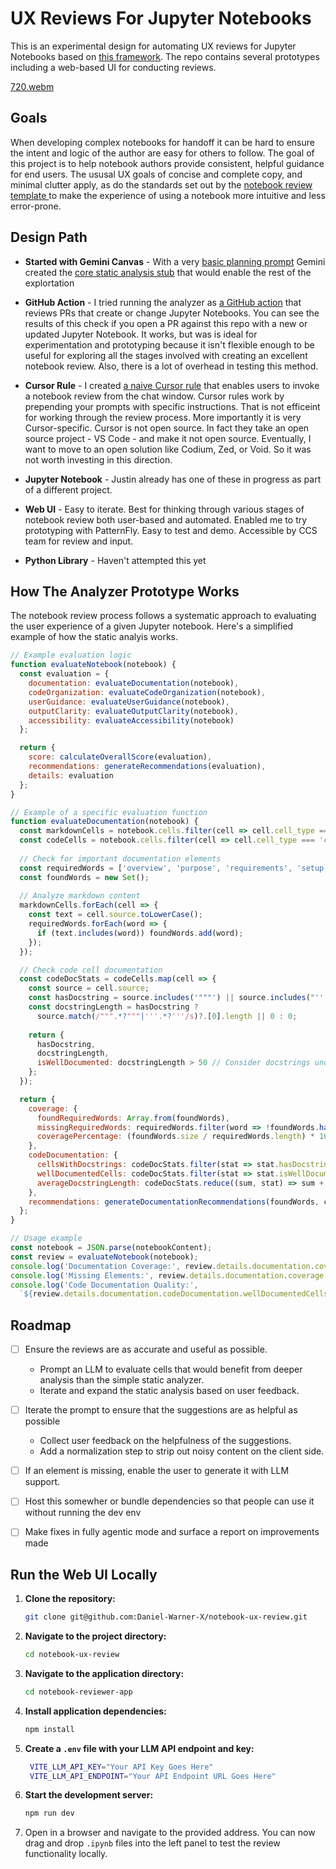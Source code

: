 # UX Reviews For Jupyter Notebooks

This is an experimental design for automating UX reviews for Jupyter Notebooks based on [this framework](https://github.com/instructlab/examples/blob/main/Notebook-UX-Review-Template.md). The repo contains several prototypes including a web-based UI for conducting reviews.

[720.webm](https://github.com/user-attachments/assets/9ec72930-c5b9-4408-aa9e-439c07851122)

## Goals

When developing complex notebooks for handoff it can be hard to ensure the intent and logic of the author are easy for others to follow. The goal of this project is to help notebook authors provide consistent, helpful guidance for end users. The ususal UX goals of concise and complete copy, and minimal clutter apply, as do the standards set out by the [notebook review template ](/product-requirements/justins-review-framework.md) to make the experience of using a notebook more intuitive and less error-prone.

## Design Path

- **Started with Gemini Canvas** - With a very [basic planning prompt](/design-path/key-artifacts/original-prompt.md) Gemini created the [core static analysis stub](/design-path/key-artifacts/original-static-analysis-gemini-response.js) that would enable the rest of the explortation

- **GitHub Action** - I tried running the analyzer as [a GitHub action](.github/workflows/notebook-review-demo.yml) that reviews PRs that create or change Jupyter Notebooks. You can see the results of this check if you open a PR against this repo with a new or updated Jupyter Notebook. It works, but was is ideal for experimentation and prototyping because it isn't flexible enough to be useful for exploring all the stages involved with creating an excellent notebook review. Also, there is a lot of overhead in testing this method.

- **Cursor Rule** - I created [a naive Cursor rule](.cursor/rules/review-notebook.mdc) that enables users to invoke a notebook review from the chat window. Cursor rules work by prepending your prompts with specific instructions. That is not efficeint for working through the review process. More importantly it is very Cursor-specific. Cursor is not open source. In fact they take an open source project - VS Code - and make it not open source. Eventually, I want to move to an open solution like Codium, Zed, or Void. So it was not worth investing in this direction.

- **Jupyter Notebook** - Justin already has one of these in progress as part of a different project.

- **Web UI** - Easy to iterate. Best for thinking through various stages of notebook review both user-based and automated. Enabled me to try prototyping with PatternFly. Easy to test and demo. Accessible by CCS team for review and input.

- **Python Library** - Haven't attempted this yet


## How The Analyzer Prototype Works

The notebook review process follows a systematic approach to evaluating the user experience of a given Jupyter notebook. Here's a simplified example of how the static analyis works.

```javascript
// Example evaluation logic
function evaluateNotebook(notebook) {
  const evaluation = {
    documentation: evaluateDocumentation(notebook),
    codeOrganization: evaluateCodeOrganization(notebook),
    userGuidance: evaluateUserGuidance(notebook),
    outputClarity: evaluateOutputClarity(notebook),
    accessibility: evaluateAccessibility(notebook)
  };

  return {
    score: calculateOverallScore(evaluation),
    recommendations: generateRecommendations(evaluation),
    details: evaluation
  };
}

// Example of a specific evaluation function
function evaluateDocumentation(notebook) {
  const markdownCells = notebook.cells.filter(cell => cell.cell_type === 'markdown');
  const codeCells = notebook.cells.filter(cell => cell.cell_type === 'code');
  
  // Check for important documentation elements
  const requiredWords = ['overview', 'purpose', 'requirements', 'setup', 'usage'];
  const foundWords = new Set();
  
  // Analyze markdown content
  markdownCells.forEach(cell => {
    const text = cell.source.toLowerCase();
    requiredWords.forEach(word => {
      if (text.includes(word)) foundWords.add(word);
    });
  });

  // Check code cell documentation
  const codeDocStats = codeCells.map(cell => {
    const source = cell.source;
    const hasDocstring = source.includes('"""') || source.includes("'''");
    const docstringLength = hasDocstring ? 
      source.match(/""".*?"""|'''.*?'''/s)?.[0].length || 0 : 0;
    
    return {
      hasDocstring,
      docstringLength,
      isWellDocumented: docstringLength > 50 // Consider docstrings under 50 chars as insufficient
    };
  });

  return {
    coverage: {
      foundRequiredWords: Array.from(foundWords),
      missingRequiredWords: requiredWords.filter(word => !foundWords.has(word)),
      coveragePercentage: (foundWords.size / requiredWords.length) * 100
    },
    codeDocumentation: {
      cellsWithDocstrings: codeDocStats.filter(stat => stat.hasDocstring).length,
      wellDocumentedCells: codeDocStats.filter(stat => stat.isWellDocumented).length,
      averageDocstringLength: codeDocStats.reduce((sum, stat) => sum + stat.docstringLength, 0) / codeCells.length
    },
    recommendations: generateDocumentationRecommendations(foundWords, codeDocStats)
  };
}

// Usage example
const notebook = JSON.parse(notebookContent);
const review = evaluateNotebook(notebook);
console.log('Documentation Coverage:', review.details.documentation.coverage.coveragePercentage + '%');
console.log('Missing Elements:', review.details.documentation.coverage.missingRequiredWords);
console.log('Code Documentation Quality:', 
  `${review.details.documentation.codeDocumentation.wellDocumentedCells} of ${notebook.cells.length} cells well documented`);
```

## Roadmap

- [ ] Ensure the reviews are as accurate and useful as possible.
  * Prompt an LLM to evaluate cells that would benefit from deeper analysis than the simple static analyzer.
  * Iterate and expand the static analysis based on user feedback.
- [ ] Iterate the prompt to ensure that the suggestions are as helpful as possible
  * Collect user feedback on the helpfulness of the suggestions.
  * Add a normalization step to strip out noisy content on the client side.
- [ ] If an element is missing, enable the user to generate it with LLM support.
- [ ] Host this somewher or bundle dependencies so that people can use it without running the dev env
- [ ] Make fixes in fully agentic mode and surface a report on improvements made


## Run the Web UI Locally

1.  **Clone the repository:**
    ```bash
    git clone git@github.com:Daniel-Warner-X/notebook-ux-review.git
    ```

2.  **Navigate to the project directory:**
    ```bash
    cd notebook-ux-review
    ```

3.  **Navigate to the application directory:**
    ```bash
    cd notebook-reviewer-app
    ```

4.  **Install application dependencies:**
    ```bash
    npm install
    ```

5. **Create a `.env` file with your LLM API endpoint and key:**
   ```bash
    VITE_LLM_API_KEY="Your API Key Goes Here"
    VITE_LLM_API_ENDPOINT="Your API Endpoint URL Goes Here"
    ```

6.  **Start the development server:**
    ```bash
    npm run dev
    ```
7.   Open in a browser and navigate to the provided address. You can now drag and drop `.ipynb` files into the left panel to test the review functionality locally.
